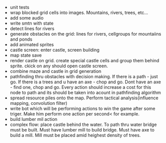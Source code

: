 - unit tests
- wrap blocked grid cells into images. Mountains, rivers, trees, etc...
- add some audio
- write smtn with state
- detect lines for rivers
- generate obstacles on the grid: lines for rivers, cellgroups for mountaiins and ponds
- add animated sprites
- castle screen: enter castle, screen building
- map state save
- render castle on grid. create special castle cells and group them behind sprite. ckick on any should open castle screen.
- combine maze and castle in grid generation
- pathfinding thru obstacles with decision making. If there is a path - just go. If there is a trees and u have an axe - chop and go. Dont have an axe - find one, chop and go. Every action should increase a cost for this node to path and its should be taken into acount in pathfinding algorithm
- spread resource piles onto the map. Perform tactical analysis(influence mapping, convolution filter)
- write bot which will be performing actions to win the game after some triger. Make him perform one action per second< for example.
- build lumber mil action
- complex flow: place castle behind the water. To path thru water bridge must be built. Must have lumber mill to build bridge. Must have axe to build a mill. Mill must be placed amid heighest density of trees.
	
